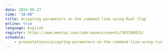 ```yaml
---
date: 2024.06.27
time: "18:00"
title: Accepting parameters on the command line using Rust Clap
online: true
language: English
register: https://www.meetup.com/code-mavens/events/301506015/
schedule:
    - presentations/accepting-parameters-on-the-command-line-using-rust-clap.md
---
```



